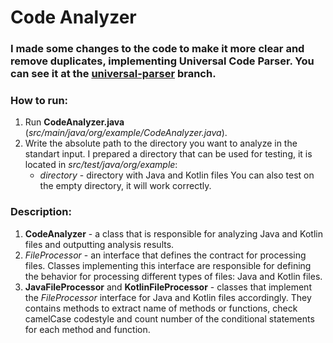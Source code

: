 # Code Analyzer

### I made some changes to the code to make it more clear and remove duplicates, implementing Universal Code Parser. You can see it at the [universal-parser](https://github.com/yule44ka/test-task-Qodana-2/tree/universal-parser) branch.

### How to run:
1) Run **CodeAnalyzer.java** (*src/main/java/org/example/CodeAnalyzer.java*).
2) Write the absolute path to the directory you want to analyze in the standart input.
   I prepared a directory that can be used for testing, it is located in *src/test/java/org/example*:
   - *directory* - directory with Java and Kotlin files 
   You can also test on the empty directory, it will work correctly.
### Description:
1) **CodeAnalyzer** - a class that is responsible for analyzing Java and Kotlin files and outputting analysis results.
2) *FileProcessor* - an interface that defines the contract for processing files. Classes implementing this interface are responsible for defining the behavior for processing different types of files: Java and Kotlin files.
3) **JavaFileProcessor** and **KotlinFileProcessor** - classes that implement the *FileProcessor* interface for Java and Kotlin files accordingly. They contains methods to extract name of methods or functions, check camelCase codestyle and count number of the conditional statements for each method and function.
